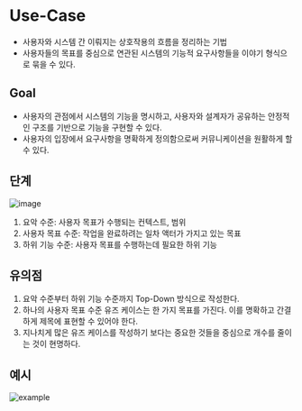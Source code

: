 # Use-Case
- 사용자와 시스템 간 이뤄지는 상호작용의 흐름을 정리하는 기법
- 사용자들의 목표를 중심으로 연관된 시스템의 기능적 요구사항들을 이야기 형식으로 묶을 수 있다.

## Goal
- 사용자의 관점에서 시스템의 기능을 명시하고, 사용자와 설계자가 공유하는 안정적인 구조를 기반으로 기능을 구현할 수 있다.
- 사용자의 입장에서 요구사항을 명확하게 정의함으로써 커뮤니케이션을 원활하게 할 수 있다.

## 단계
![image](https://t1.daumcdn.net/thumb/R1280x0/?fname=http://t1.daumcdn.net/brunch/service/user/2MrI/image/JYyvEhUyi0ByZc1wGWsJCFxNbOM.png)

1. 요악 수준: 사용자 목표가 수행되는 컨텍스트, 범위
2. 사용자 목표 수준: 작업을 완료하려는 일차 액터가 가지고 있는 목표
3. 하위 기능 수준: 사용자 목표를 수행하는데 필요한 하위 기능

## 유의점

1. 요악 수준부터 하위 기능 수준까지 Top-Down 방식으로 작성한다.
2. 하나의 사용자 목표 수준 유즈 케이스는 한 가지 목표를 가진다. 이를 명확하고 간결하게 제목에 표현할 수 있어야 한다.
3. 지나치게 많은 유즈 케이스를 작성하기 보다는 중요한 것들을 중심으로 개수를 줄이는 것이 현명하다.

## 예시

![example](https://t1.daumcdn.net/thumb/R1280x0/?fname=http://t1.daumcdn.net/brunch/service/user/2MrI/image/SspXF6d-yHxiByiz7GlFz-g2NQU.PNG)
